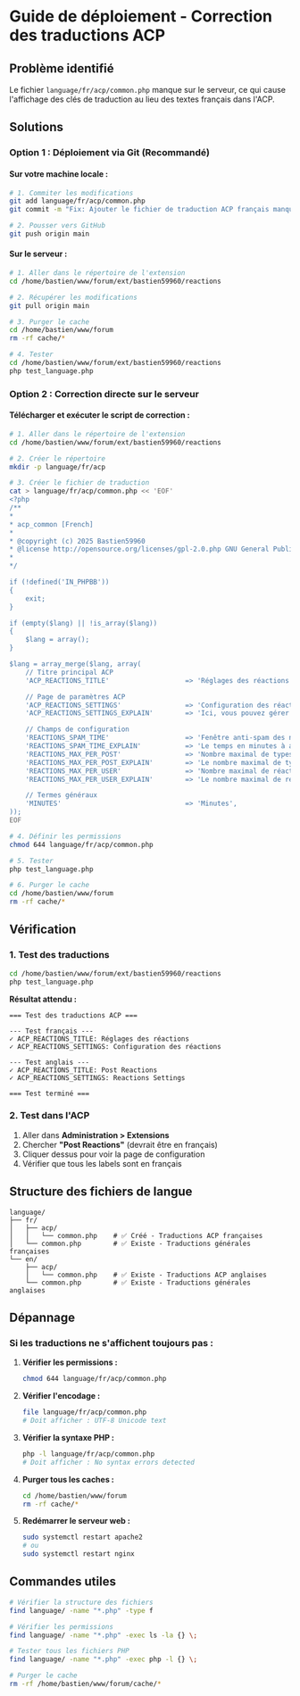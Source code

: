 # Guide de déploiement - Correction des traductions ACP

## Problème identifié
Le fichier `language/fr/acp/common.php` manque sur le serveur, ce qui cause l'affichage des clés de traduction au lieu des textes français dans l'ACP.

## Solutions

### Option 1 : Déploiement via Git (Recommandé)

#### Sur votre machine locale :
```bash
# 1. Commiter les modifications
git add language/fr/acp/common.php
git commit -m "Fix: Ajouter le fichier de traduction ACP français manquant"

# 2. Pousser vers GitHub
git push origin main
```

#### Sur le serveur :
```bash
# 1. Aller dans le répertoire de l'extension
cd /home/bastien/www/forum/ext/bastien59960/reactions

# 2. Récupérer les modifications
git pull origin main

# 3. Purger le cache
cd /home/bastien/www/forum
rm -rf cache/*

# 4. Tester
cd /home/bastien/www/forum/ext/bastien59960/reactions
php test_language.php
```

### Option 2 : Correction directe sur le serveur

#### Télécharger et exécuter le script de correction :
```bash
# 1. Aller dans le répertoire de l'extension
cd /home/bastien/www/forum/ext/bastien59960/reactions

# 2. Créer le répertoire
mkdir -p language/fr/acp

# 3. Créer le fichier de traduction
cat > language/fr/acp/common.php << 'EOF'
<?php
/**
*
* acp_common [French]
*
* @copyright (c) 2025 Bastien59960
* @license http://opensource.org/licenses/gpl-2.0.php GNU General Public License v2
*
*/

if (!defined('IN_PHPBB'))
{
    exit;
}

if (empty($lang) || !is_array($lang))
{
    $lang = array();
}

$lang = array_merge($lang, array(
    // Titre principal ACP
    'ACP_REACTIONS_TITLE'                   => 'Réglages des réactions',

    // Page de paramètres ACP
    'ACP_REACTIONS_SETTINGS'                => 'Configuration des réactions',
    'ACP_REACTIONS_SETTINGS_EXPLAIN'        => 'Ici, vous pouvez gérer les paramètres pour l\'extension de réactions aux messages.',

    // Champs de configuration
    'REACTIONS_SPAM_TIME'                   => 'Fenêtre anti-spam des notifications',
    'REACTIONS_SPAM_TIME_EXPLAIN'           => 'Le temps en minutes à attendre avant d\'envoyer une notification groupée à l\'auteur du message. Mettre à 0 pour désactiver les notifications.',
    'REACTIONS_MAX_PER_POST'                => 'Nombre maximal de types de réaction par message',
    'REACTIONS_MAX_PER_POST_EXPLAIN'        => 'Le nombre maximal de types de réaction uniques qu\'un seul message peut recevoir.',
    'REACTIONS_MAX_PER_USER'                => 'Nombre maximal de réactions par utilisateur par message',
    'REACTIONS_MAX_PER_USER_EXPLAIN'        => 'Le nombre maximal de réactions qu\'un seul utilisateur peut ajouter à un seul message.',

    // Termes généraux
    'MINUTES'                               => 'Minutes',
));
EOF

# 4. Définir les permissions
chmod 644 language/fr/acp/common.php

# 5. Tester
php test_language.php

# 6. Purger le cache
cd /home/bastien/www/forum
rm -rf cache/*
```

## Vérification

### 1. Test des traductions
```bash
cd /home/bastien/www/forum/ext/bastien59960/reactions
php test_language.php
```

**Résultat attendu :**
```
=== Test des traductions ACP ===

--- Test français ---
✓ ACP_REACTIONS_TITLE: Réglages des réactions
✓ ACP_REACTIONS_SETTINGS: Configuration des réactions

--- Test anglais ---
✓ ACP_REACTIONS_TITLE: Post Reactions
✓ ACP_REACTIONS_SETTINGS: Reactions Settings

=== Test terminé ===
```

### 2. Test dans l'ACP
1. Aller dans **Administration > Extensions**
2. Chercher **"Post Reactions"** (devrait être en français)
3. Cliquer dessus pour voir la page de configuration
4. Vérifier que tous les labels sont en français

## Structure des fichiers de langue

```
language/
├── fr/
│   ├── acp/
│   │   └── common.php    # ✅ Créé - Traductions ACP françaises
│   └── common.php        # ✅ Existe - Traductions générales françaises
└── en/
    ├── acp/
    │   └── common.php    # ✅ Existe - Traductions ACP anglaises
    └── common.php        # ✅ Existe - Traductions générales anglaises
```

## Dépannage

### Si les traductions ne s'affichent toujours pas :

1. **Vérifier les permissions :**
   ```bash
   chmod 644 language/fr/acp/common.php
   ```

2. **Vérifier l'encodage :**
   ```bash
   file language/fr/acp/common.php
   # Doit afficher : UTF-8 Unicode text
   ```

3. **Vérifier la syntaxe PHP :**
   ```bash
   php -l language/fr/acp/common.php
   # Doit afficher : No syntax errors detected
   ```

4. **Purger tous les caches :**
   ```bash
   cd /home/bastien/www/forum
   rm -rf cache/*
   ```

5. **Redémarrer le serveur web :**
   ```bash
   sudo systemctl restart apache2
   # ou
   sudo systemctl restart nginx
   ```

## Commandes utiles

```bash
# Vérifier la structure des fichiers
find language/ -name "*.php" -type f

# Vérifier les permissions
find language/ -name "*.php" -exec ls -la {} \;

# Tester tous les fichiers PHP
find language/ -name "*.php" -exec php -l {} \;

# Purger le cache
rm -rf /home/bastien/www/forum/cache/*
```
